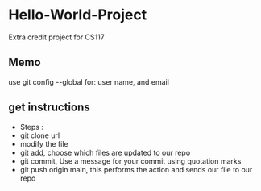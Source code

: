 # Hello-World-Project
Extra credit project for CS117
## Memo
use git config --global for:  user name, and email

## get instructions
- Steps :
- git clone url
- modify the file 
- git add,  choose which files are updated to our repo
- git commit, Use a message for your commit using quotation marks
- git push origin main, this performs the action and sends our file to our repo
